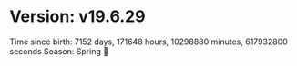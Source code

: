 # Version: v19.6.29
Time since birth: 7152 days, 171648 hours, 10298880 minutes, 617932800 seconds
Season: Spring 🌸
